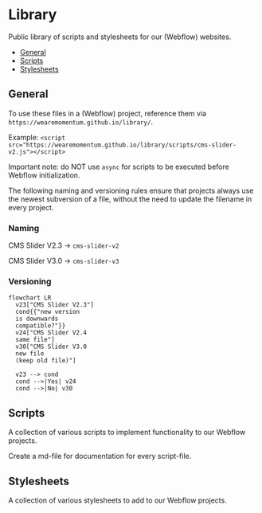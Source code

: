 # Library
Public library of scripts and stylesheets for our (Webflow) websites.

- [General](#general)
- [Scripts](#scripts)
- [Stylesheets](#stylesheets)

## General
To use these files in a (Webflow) project, reference them via `https://wearemomentum.github.io/library/`.

Example: `<script src="https://wearemomentum.github.io/library/scripts/cms-slider-v2.js"></script>`

Important note: do NOT use `async` for scripts to be executed before Webflow initialization.

The following naming and versioning rules ensure that projects always use the newest subversion of a file, without the need to update the filename in every project.

### Naming
CMS Slider V2.3 -> `cms-slider-v2`

CMS Slider V3.0 -> `cms-slider-v3`

### Versioning
<!-- https://mermaid.js.org/intro/ -->
```mermaid
flowchart LR
  v23["CMS Slider V2.3"]
  cond{{"new version
  is downwards
  compatible?"}}
  v24["CMS Slider V2.4
  same file"]
  v30["CMS Slider V3.0
  new file
  (keep old file)"]

  v23 --> cond
  cond -->|Yes| v24
  cond -->|No| v30
```

## Scripts
A collection of various scripts to implement functionality to our Webflow projects.

Create a md-file for documentation for every script-file.

## Stylesheets
A collection of various stylesheets to add to our Webflow projects.